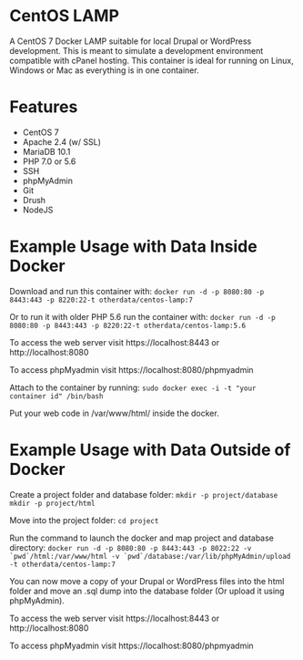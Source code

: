 # CentOS LAMP
A CentOS 7 Docker LAMP suitable for local Drupal or WordPress development. This is meant to simulate a development environment compatible with cPanel hosting. This container is ideal for running on Linux, Windows or Mac as everything is in one container.

# Features
- CentOS 7
- Apache 2.4 (w/ SSL)
- MariaDB 10.1
- PHP 7.0 or 5.6
- SSH
- phpMyAdmin
- Git
- Drush
- NodeJS

# Example Usage with Data Inside Docker

 Download and run this container with: 
``docker run -d -p 8080:80 -p 8443:443 -p 8220:22-t otherdata/centos-lamp:7``

Or to run it with older PHP 5.6 run the container with:
``docker run -d -p 8080:80 -p 8443:443 -p 8220:22-t otherdata/centos-lamp:5.6``

To access the web server visit https://localhost:8443 or http://localhost:8080

To access phpMyadmin visit https://localhost:8080/phpmyadmin

Attach to the container by running:
`sudo docker exec -i -t "your container id" /bin/bash`

Put your web code in /var/www/html/ inside the docker.

# Example Usage with Data Outside of Docker

Create a project folder and database folder:
`mkdir -p project/database`
`mkdir -p project/html`

Move into the project folder:
`cd project`

Run the command to launch the docker and map project and database directory:
``docker run -d -p 8080:80 -p 8443:443 -p 8022:22 -v `pwd`/html:/var/www/html -v `pwd`/database:/var/lib/phpMyAdmin/upload -t otherdata/centos-lamp:7``

You can now move a copy of your Drupal or WordPress files into the html folder and move an .sql dump into the database folder (Or upload it using phpMyAdmin). 

To access the web server visit https://localhost:8443 or http://localhost:8080

To access phpMyadmin visit https://localhost:8080/phpmyadmin